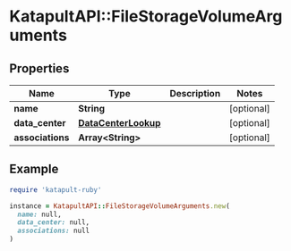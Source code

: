 # KatapultAPI::FileStorageVolumeArguments

## Properties

| Name | Type | Description | Notes |
| ---- | ---- | ----------- | ----- |
| **name** | **String** |  | [optional] |
| **data_center** | [**DataCenterLookup**](DataCenterLookup.md) |  | [optional] |
| **associations** | **Array&lt;String&gt;** |  | [optional] |

## Example

```ruby
require 'katapult-ruby'

instance = KatapultAPI::FileStorageVolumeArguments.new(
  name: null,
  data_center: null,
  associations: null
)
```

